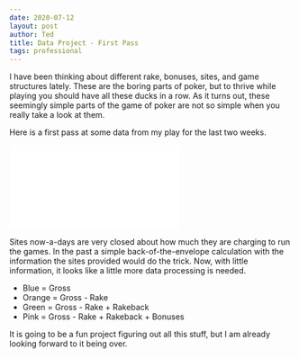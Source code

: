 ```yaml
---
date: 2020-07-12
layout: post
author: Ted
title: Data Project - First Pass
tags: professional
---
```

I have been thinking about different rake, bonuses, sites, and game structures lately. These are the boring parts of poker, but to thrive while playing you should have all these ducks in a row. As it turns out, these seemingly simple parts of the game of poker are not so simple when you really take a look at them.

Here is a first pass at some data from my play for the last two weeks.

![first-pass](/assets/images/two-weeks-of-poker.md)

Sites now-a-days are very closed about how much they are charging to run the games. In the past a simple back-of-the-envelope calculation with the information the sites provided would do the trick. Now, with little information, it looks like a little more data processing is needed.

- Blue = Gross
- Orange = Gross - Rake
- Green = Gross - Rake + Rakeback
- Pink = Gross - Rake + Rakeback + Bonuses

It is going to be a fun project figuring out all this stuff, but I am already looking forward to it being over.
